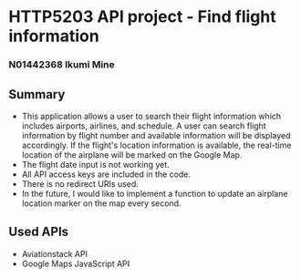 # HTTP5203 API project - Find flight information
### N01442368 Ikumi Mine

## Summary
 * This application allows a user to search their flight information which includes airports, airlines, and schedule. A user can search flight information by flight number and available information will be displayed accordingly. If the flight's location information is available, the real-time location of the airplane will be marked on the Google Map.
 * The flight date input is not working yet.
 * All API access keys are included in the code.
 * There is no redirect URIs used.
 * In the future, I would like to implement a function to update an airplane location marker on the map every second.

## Used APIs
 * Aviationstack API 
 * Google Maps JavaScript API

